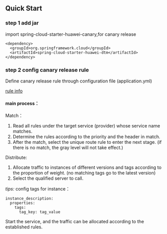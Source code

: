 ##  Quick Start

### step 1 add jar 

import spring-cloud-starter-huawei-canary,for canary release

    <dependency>
      <groupId>org.springframework.cloud</groupId>
      <artifactId>spring-cloud-starter-huawei-dtm</artifactId>
    </dependency>

  
### step 2 config canary release rule
Define canary release rule through configuration file (application.yml)

[rule info](https://docs.go-chassis.com/user-guides/router.html)

#### main process：

Match：
1. Read all rules under the target service (provider) whose service name matches.
2. Determine the rules according to the priority and the header in match.
3. After the match, select the unique route rule to enter the next stage.
(if there is no match, the gray level will not take effect.)

Distribute:
1. Allocate traffic to instances of different versions and tags according to the proportion of weight.
(no matching tags go to the latest version)
2. Select the qualified server to call.

*tips:* config tags for instance：

    instance_description:
      properties:
        tags:
          tag_key: tag_value

Start the service, and the traffic can be allocated according to the established rules.